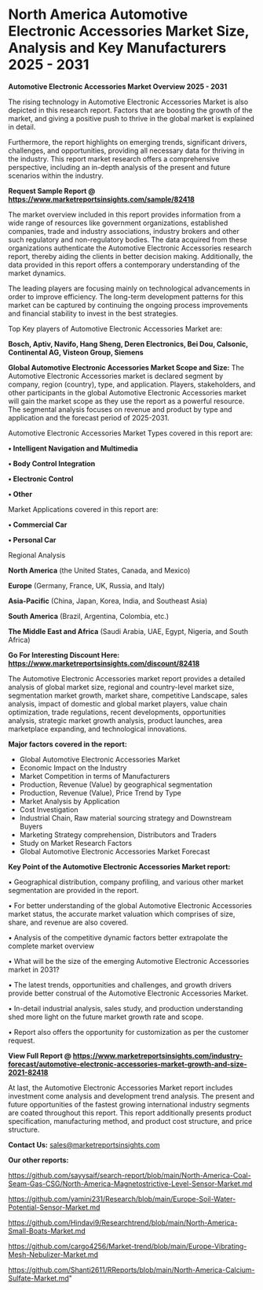 # North America Automotive Electronic Accessories Market Size, Analysis and Key Manufacturers 2025 - 2031

<Strong> Automotive Electronic Accessories Market Overview 2025 - 2031</strong>

The rising technology in Automotive Electronic Accessories Market is also depicted in this research report. Factors that are boosting the growth of the market, and giving a positive push to thrive in the global market is explained in detail.

Furthermore, the report highlights on emerging trends, significant drivers, challenges, and opportunities, providing all necessary data for thriving in the industry. This report market research offers a comprehensive perspective, including an in-depth analysis of the present and future scenarios within the industry.

<strong>Request Sample Report @ <a href=https://www.marketreportsinsights.com/sample/82418>https://www.marketreportsinsights.com/sample/82418</a></strong>

The market overview included in this report provides information from a wide range of resources like government organizations, established companies, trade and industry associations, industry brokers and other such regulatory and non-regulatory bodies. The data acquired from these organizations authenticate the Automotive Electronic Accessories research report, thereby aiding the clients in better decision making. Additionally, the data provided in this report offers a contemporary understanding of the market dynamics.

The leading players are focusing mainly on technological advancements in order to improve efficiency. The long-term development patterns for this market can be captured by continuing the ongoing process improvements and financial stability to invest in the best strategies.

Top Key players of Automotive Electronic Accessories Market are:

<strong>Bosch, Aptiv, Navifo, Hang Sheng, Deren Electronics, Bei Dou, Calsonic, Continental AG, Visteon Group, Siemens</strong>

<strong><b>Global Automotive Electronic Accessories Market Scope and Size:</b></strong>
The Automotive Electronic Accessories market is declared segment by company, region (country), type, and application. Players, stakeholders, and other participants in the global Automotive Electronic Accessories market will gain the market scope as they use the report as a powerful resource. The segmental analysis focuses on revenue and product by type and application and the forecast period of 2025-2031.

Automotive Electronic Accessories Market Types covered in this report are:

<strong>• Intelligent Navigation and Multimedia

• Body Control Integration

• Electronic Control

• Other</strong>

Market Applications covered in this report are:

<strong>• Commercial Car

• Personal Car</strong> 

Regional Analysis

<strong>North America</strong> (the United States, Canada, and Mexico)

<strong>Europe</strong> (Germany, France, UK, Russia, and Italy)

<strong>Asia-Pacific</strong> (China, Japan, Korea, India, and Southeast Asia)

<strong>South America</strong> (Brazil, Argentina, Colombia, etc.)

<strong>The Middle East and Africa</strong> (Saudi Arabia, UAE, Egypt, Nigeria, and South Africa)

<strong>Go For Interesting Discount Here: <a href=https://www.marketreportsinsights.com/discount/82418>https://www.marketreportsinsights.com/discount/82418</a></strong>

The Automotive Electronic Accessories market report provides a detailed analysis of global market size, regional and country-level market size, segmentation market growth, market share, competitive Landscape, sales analysis, impact of domestic and global market players, value chain optimization, trade regulations, recent developments, opportunities analysis, strategic market growth analysis, product launches, area marketplace expanding, and technological innovations.

<strong><b>Major factors covered in the report:</b></strong>
<ul>
  <li>Global Automotive Electronic Accessories Market </li>
  <li>Economic Impact on the Industry</li>
  <li>Market Competition in terms of Manufacturers</li>
  <li>Production, Revenue (Value) by geographical segmentation</li>
  <li>Production, Revenue (Value), Price Trend by Type</li>
  <li>Market Analysis by Application</li>
  <li>Cost Investigation</li>
  <li>Industrial Chain, Raw material sourcing strategy and Downstream Buyers</li>
  <li>Marketing Strategy comprehension, Distributors and Traders</li>
  <li>Study on Market Research Factors</li>
  <li>Global Automotive Electronic Accessories Market Forecast</li>
</ul>

<strong><b>Key Point of the Automotive Electronic Accessories Market report:</b></strong>

• Geographical distribution, company profiling, and various other market segmentation are provided in the report.

• For better understanding of the global Automotive Electronic Accessories market status, the accurate market valuation which comprises of size, share, and revenue are also covered.

• Analysis of the competitive dynamic factors better extrapolate the complete market overview

• What will be the size of the emerging Automotive Electronic Accessories market in 2031?

• The latest trends, opportunities and challenges, and growth drivers provide better construal of the Automotive Electronic Accessories Market.

• In-detail industrial analysis, sales study, and production understanding shed more light on the future market growth rate and scope.

• Report also offers the opportunity for customization as per the customer request.

<strong><b>View Full Report @ <a href=https://www.marketreportsinsights.com/industry-forecast/automotive-electronic-accessories-market-growth-and-size-2021-82418>https://www.marketreportsinsights.com/industry-forecast/automotive-electronic-accessories-market-growth-and-size-2021-82418</a></b></strong>


At last, the Automotive Electronic Accessories Market report includes investment come analysis and development trend analysis. The present and future opportunities of the fastest growing international industry segments are coated throughout this report. This report additionally presents product specification, manufacturing method, and product cost structure, and price structure.

<strong>Contact Us:</strong>
sales@marketreportsinsights.com

<strong>Our other reports:</strong>

<a href=https://github.com/sayysaif/search-report/blob/main/North-America-Coal-Seam-Gas-CSG/North-America-Magnetostrictive-Level-Sensor-Market.md>https://github.com/sayysaif/search-report/blob/main/North-America-Coal-Seam-Gas-CSG/North-America-Magnetostrictive-Level-Sensor-Market.md</a>

<a href=https://github.com/yamini231/Research/blob/main/Europe-Soil-Water-Potential-Sensor-Market.md>https://github.com/yamini231/Research/blob/main/Europe-Soil-Water-Potential-Sensor-Market.md</a>

<a href=https://github.com/Hindavi9/Researchtrend/blob/main/North-America-Small-Boats-Market.md>https://github.com/Hindavi9/Researchtrend/blob/main/North-America-Small-Boats-Market.md</a>

<a href=https://github.com/cargo4256/Market-trend/blob/main/Europe-Vibrating-Mesh-Nebulizer-Market.md>https://github.com/cargo4256/Market-trend/blob/main/Europe-Vibrating-Mesh-Nebulizer-Market.md</a>

<a href=https://github.com/Shanti2611/RReports/blob/main/North-America-Calcium-Sulfate-Market.md>https://github.com/Shanti2611/RReports/blob/main/North-America-Calcium-Sulfate-Market.md</a>"
